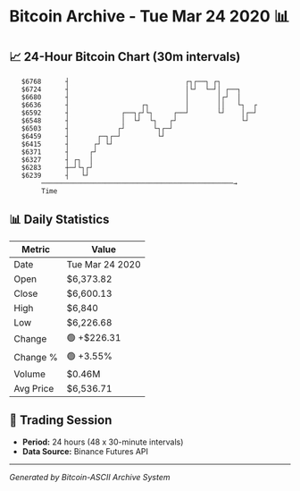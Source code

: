 # Bitcoin Archive - Tue Mar 24 2020 📊

## 📈 24-Hour Bitcoin Chart (30m intervals)

```
   $6768      ┤                             ┌┐┌──┐ ┌┐          
   $6724      ┤                             │└┘  └─┘│ ┌──┐     
   $6680      ┤                             │       │┌┘  │     
   $6636      ┤                  ┌┐         │       ││   └┐  ┌ 
   $6592      ┤             ┌──┐┌┘└┐     ┌──┘       └┘    │┌─┘ 
   $6548      ┤             │  └┘  └┐   ┌┘                └┘   
   $6503      ┤            ┌┘       └┐┌─┘                      
   $6459      ┤       ┌─┐┌─┘         └┘                        
   $6415      ┤      ┌┘ └┘                                     
   $6371      ┤     ┌┘                                         
   $6327      ┤ ┌┐  │                                          
   $6283      ┼─┘└┐┌┘                                          
   $6239      ┤   └┘                                           
        ────────────────────────────────────────────────→
        Time
```

## 📊 Daily Statistics

| Metric | Value |
|--------|-------|
| Date | Tue Mar 24 2020 |
| Open | $6,373.82 |
| Close | $6,600.13 |
| High | $6,840 |
| Low | $6,226.68 |
| Change | 🟢 +$226.31 |
| Change % | 🟢 +3.55% |
| Volume | $0.46M |
| Avg Price | $6,536.71 |

## 📅 Trading Session

- **Period:** 24 hours (48 x 30-minute intervals)
- **Data Source:** Binance Futures API

---
*Generated by Bitcoin-ASCII Archive System*
